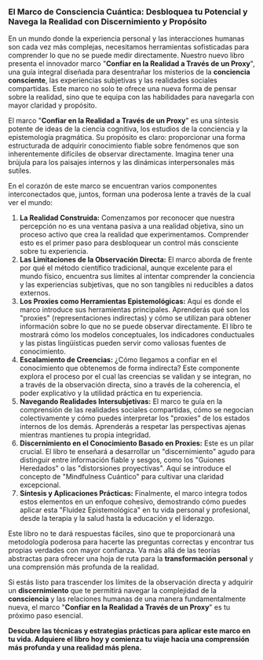 ### El Marco de Consciencia Cuántica: Desbloquea tu Potencial y Navega la Realidad con Discernimiento y Propósito
En un mundo donde la experiencia personal y las interacciones humanas son cada vez más complejas, necesitamos herramientas sofisticadas para comprender lo que no se puede medir directamente. Nuestro nuevo libro presenta el innovador marco "**Confiar en la Realidad a Través de un Proxy**", una guía integral diseñada para desentrañar los misterios de la **conciencia consciente**, las experiencias subjetivas y las realidades sociales compartidas. Este marco no solo te ofrece una nueva forma de pensar sobre la realidad, sino que te equipa con las habilidades para navegarla con mayor claridad y propósito.

El marco "**Confiar en la Realidad a Través de un Proxy**" es una síntesis potente de ideas de la ciencia cognitiva, los estudios de la conciencia y la epistemología pragmática. Su propósito es claro: proporcionar una forma estructurada de adquirir conocimiento fiable sobre fenómenos que son inherentemente difíciles de observar directamente. Imagina tener una brújula para los paisajes internos y las dinámicas interpersonales más sutiles.

En el corazón de este marco se encuentran varios componentes interconectados que, juntos, forman una poderosa lente a través de la cual ver el mundo:

1.  **La Realidad Construida:** Comenzamos por reconocer que nuestra percepción no es una ventana pasiva a una realidad objetiva, sino un proceso activo que crea la realidad que experimentamos. Comprender esto es el primer paso para desbloquear un control más consciente sobre tu experiencia.
2.  **Las Limitaciones de la Observación Directa:** El marco aborda de frente por qué el método científico tradicional, aunque excelente para el mundo físico, encuentra sus límites al intentar comprender la conciencia y las experiencias subjetivas, que no son tangibles ni reducibles a datos externos.
3.  **Los Proxies como Herramientas Epistemológicas:** Aquí es donde el marco introduce sus herramientas principales. Aprenderás qué son los "proxies" (representaciones indirectas) y cómo se utilizan para obtener información sobre lo que no se puede observar directamente. El libro te mostrará cómo los modelos conceptuales, los indicadores conductuales y las pistas lingüísticas pueden servir como valiosas fuentes de conocimiento.
4.  **Escalamiento de Creencias:** ¿Cómo llegamos a confiar en el conocimiento que obtenemos de forma indirecta? Este componente explora el proceso por el cual las creencias se validan y se integran, no a través de la observación directa, sino a través de la coherencia, el poder explicativo y la utilidad práctica en tu experiencia.
5.  **Navegando Realidades Intersubjetivas:** El marco te guía en la comprensión de las realidades sociales compartidas, cómo se negocian colectivamente y cómo puedes interpretar los "proxies" de los estados internos de los demás. Aprenderás a respetar las perspectivas ajenas mientras mantienes tu propia integridad.
6.  **Discernimiento en el Conocimiento Basado en Proxies:** Este es un pilar crucial. El libro te enseñará a desarrollar un "discernimiento" agudo para distinguir entre información fiable y sesgos, como los "Guiones Heredados" o las "distorsiones proyectivas". Aquí se introduce el concepto de "Mindfulness Cuántico" para cultivar una claridad excepcional.
7.  **Síntesis y Aplicaciones Prácticas:** Finalmente, el marco integra todos estos elementos en un enfoque cohesivo, demostrando cómo puedes aplicar esta "Fluidez Epistemológica" en tu vida personal y profesional, desde la terapia y la salud hasta la educación y el liderazgo.

Este libro no te dará respuestas fáciles, sino que te proporcionará una metodología poderosa para hacerte las preguntas correctas y encontrar tus propias verdades con mayor confianza. Va más allá de las teorías abstractas para ofrecer una hoja de ruta para la **transformación personal** y una comprensión más profunda de la realidad.

Si estás listo para trascender los límites de la observación directa y adquirir un **discernimiento** que te permitirá navegar la complejidad de la **consciencia** y las relaciones humanas de una manera fundamentalmente nueva, el marco "**Confiar en la Realidad a Través de un Proxy**" es tu próximo paso esencial.

**Descubre las técnicas y estrategias prácticas para aplicar este marco en tu vida. Adquiere el libro hoy y comienza tu viaje hacia una comprensión más profunda y una realidad más plena.**